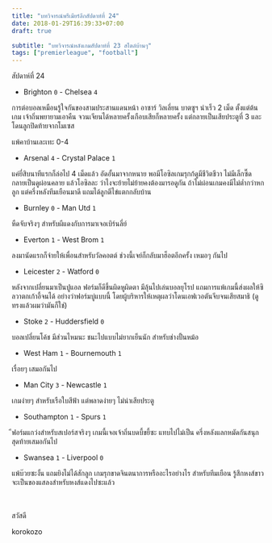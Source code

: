 ```yaml
---
title: "บทวิจารณ์พรีเมียร์ลีกสัปดาห์ที่ 24"
date: 2018-01-29T16:39:33+07:00
draft: true

subtitle: "บทวิจารณ์หลังเกมสัปดาห์ที่ 23 สไตล์บ้านๆ"
tags: ["premierleague", "football"]
---
```


สัปดาห์ที่ 24

+ Brighton `0` - Chelsea `4`

การต่อบอลเหมือนรู้ใจกันของสามประสานแดนหน้า อาซาร์ วิลเลี่ยน บาตซูฯ นำเร็ว 2 เม็ด ตั้งแต่ต้นเกม เจ้าถิ่นพยายามเอาคืน จวนเจียนได้หลายครั้งเกือบเสียก็หลายครั้ง แต่กลายเป็นเสียประตูที่ 3 และโดนลูกปิดท้ายจากโมเซส

แพ้คาบ้านเละเทะ 0-4 

+ Arsenal `4` - Crystal Palace `1`

แค่ยี่สิบนาทีแรกก็ล่อไป 4 เม็ดแล้ว อัดอั้นมาจากหนาย พอมีโอซิลเกมรุกก้ดูมีชีวิตชีวา ไม่มีเล็กซี๊ด กลายเป็นดูผ่อนคลาย แล้วโอซิลละ ว่าไงจะย้ายไม่ย้ายคงต้องมารอดูกัน ถ้าไม่ผ่อนเกมคงมีไม่ต่ำกว่าหกลูก แต่ครึ่งหลังทีมเยือนมาดี แถมได้ลูกตีไข่แตกกลับบ้าน

+ Burnley `0` - Man Utd `1`

หืดจับจริงๆ สำหรับผีแดงกับการมาเจอเบิร์นลี่ย์

+ Everton `1` - West Brom `1`

ลงมานัดแรกก็จ่ายให้เพื่อนสำหรับวัลคอตต์ ช่วงนี้เจย์ก็กลับมาฮ็อตอีกครั้ง เหมอๆ กันไป

+ Leicester `2` - Watford `0`

หลังจากเปลี่ยนมาเป็นปูแอล ฟอร์มก็ดีขึ้นผิดหูผิดตา มีลุ้นไปเล่นบอลยุโรป แถมการแพ้เกมนี้ส่งผลให้ซิลวาตกเก้าอี้จนได้ อย่างว่าฟอร์มบู่แบบนี้
โดยผู้บริหารให้เหตุผลว่าโดนเอฟเวอตันจีบจนเสียสมาธิ (ดูทรงแล้วผมว่ามันก็ใช่)

+ Stoke `2` - Huddersfield `0`

บอลเปลี่ยนโค้ช มีส่วนไหมนะ ชนะไปแบบไม่ยากเย็นนัก สำหรับช่างปั้นหม้อ

+ West Ham `1` - Bournemouth `1`

เรื่อยๆ เสมอกันไป

+ Man City `3` - Newcastle  `1`

เกมง่ายๆ สำหรับเรือใบสีฟ้า แต่พลาดง่ายๆ ไม่น่าเสียประตู

+ Southampton `1` - Spurs `1`

ีฟอร์มแกว่งสำหรับสเปอร์สจริงๆ เกมนี้เจอเจ้าถิ่นบดบี้ขยี้ซะ แทบไปไม่เป็น ครึ่งหลังแลกหมัดกันสนุก สุดท้ายเสมอกันไป

+ Swansea `1` - Liverpool `0`

แพ้บ๊วยซะงั้น แถมยิงไม่ได้สักลูก เกมรุกขาดจินตนาการหรืออะไรอย่างไร สำหรับทีมเยือน รู้สึกหงส์ขาวจะเป็นของแสลงสำหรับหงส์แดงไปซะแล้ว

<br><br>
สวัสดี

korokozo
